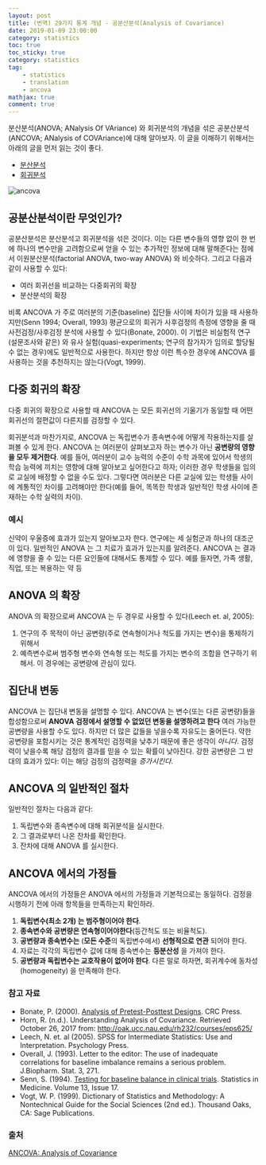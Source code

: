 ```yaml
---
layout: post
title: (번역) 29가지 통계 개념 - 공분산분석(Analysis of Covariance)
date: 2019-01-09 23:00:00
category: statistics
toc: true
toc_sticky: true
category: statistics
tag:
    - statistics
    - translation
    - ancova
mathjax: true
comment: true
---
```


분산분석(ANOVA; ANalysis Of VAriance) 와 회귀분석의 개념을 섞은 공분산분석(ANCOVA; ANalysis of COVAriance)에 대해 알아보자.
이 글을 이해하기 위해서는 아래의 글을 먼저 읽는 것이 좋다.

* [분산분석](https://www.statisticshowto.datasciencecentral.com/probability-and-statistics/hypothesis-testing/anova/)
* [회귀분석](https://www.statisticshowto.datasciencecentral.com/probability-and-statistics/regression-analysis/)

![ancova](https://www.statisticshowto.datasciencecentral.com/wp-content/uploads/2015/05/ancova.jpg)

## 공분산분석이란 무엇인가?

공분산분석은 분산분석고 회귀분석을 섞은 것이다. 이는 다른 변수들의 영향 없이 한 번에 하나의 변수만을 고려함으로써 얻을 수 있는
추가적인 정보에 대해 말해준다는 점에서 이원분산분석(factorial ANOVA, two-way ANOVA) 와 비슷하다.
그리고 다음과 같이 사용할 수 있다:

* 여러 회귀선을 비교하는 다중회귀의 확장
* 분산분석의 확장

비록 ANCOVA 가 주로 여러분의 기준(baseline) 집단들 사이에 차이가 있을 때 사용하지만(Senn 1994; Overall, 1993)
평균으로의 회귀가 사후검정의 측정에 영향을 줄 때 사전검정/사후검정 분석에 사용할 수 있다(Bonate, 2000).
이 기법은 비실험적 연구(설문조사와 같은) 와 유사 실험(quasi-experiments; 연구의 참가자가 임의로 할당될 수 없는 경우)에도
일반적으로 사용한다. 하지만 항상 이런 특수한 경우에 ANCOVA 를 사용하는 것을 추천하지는 않는다(Vogt, 1999).

## 다중 회귀의 확장

다중 회귀의 확장으로 사용할 때 ANCOVA 는 모든 회귀선의 기울기가 동일할 때 어떤 회귀선의 절편값이
다른지를 검정할 수 있다.

회귀분석과 마찬가지로, ANCOVA 는 독립변수가 종속변수에 어떻게 작용하는지를 살펴볼 수 있게 한다.
ANCOVA 는 여러분이 살펴보고자 하는 변수가 아닌 **공변량의 영향을 모두 제거한다**.
예를 들어, 여러분이 교수 능력의 수준이 수학 과목에 있어서 학생의 학습 능력에 끼치는 영향에 대해 알아보고 싶어한다고 하자;
이러한 경우 학생들을 임의로 교실에 배정할 수 없을 수도 있다. 그렇다면 여러분은 다른 교실에 있는 학생들 사이에
계통적인 차이를 고려해야만 한다(예를 들어, 똑똑한 학생과 일반적인 학생 사이에 존재하는 수학 실력의 차이).

### 예시

신약이 우울증에 효과가 있는지 알아보고자 한다. 연구에는 세 실험군과 하나의 대조군이 있다.
일반적인 ANOVA 는 그 치료가 효과가 있는지를 알려준다.
ANCOVA 는 결과에 영향을 줄 수 있는 다른 요인들에 대해서도 통제할 수 있다.
예를 들자면, 가족 생활, 직업, 또는 복용하는 약 등

## ANOVA 의 확장

ANOVA 의 확장으로써 ANCOVA 는 두 경우로 사용할 수 있다(Leech et. al, 2005):

1. 연구의 주 목적이 아닌 공변량(주로 연속형이거나 척도를 가지는 변수)을 통제하기 위해서
2. 예측변수로써 범주형 변수와 연속형 또는 척도를 가지는 변수의 조합을 연구하기 위해서.
이 경우에는 공변량에 관심이 있다.

## 집단내 변동

ANCOVA 는 집단내 변동을 설명할 수 있다. ANCOVA 는 변수(또는 다른 공변량)들을 합성함으로써 **ANOVA 검정에서 설명할 수 없었던 변동을 설명하려고 한다**
여러 가능한 공변량을 사용할 수도 있다.
하지만 더 많은 값들을 넣을수록 자유도는 줄어든다.
약한 공변량을 포함시키는 것은 통계적인 검정력을 낮추기 때문에 좋은 생각이 *아니다*.
검정력이 낮을수록 해당 검정의 결과를 믿을 수 있는 확률이 낮아진다.
강한 공변량은 그 반대의 효과가 있다: 이는 해당 검정의 검정력을 *증가시킨다*.

## ANCOVA 의 일반적인 절차

일반적인 절차는 다음과 같다:

1. 독립변수와 종속변수에 대해 회귀분석을 실시한다.
2. 그 결과로부터 나온 잔차를 확인한다.
3. 잔차에 대해 ANOVA 를 실시한다.

## ANCOVA 에서의 가정들

ANCOVA 에서의 가정들은 ANOVA 에서의 가정들과 기본적으로는 동일하다.
검정을 시행하기 전에 아래 항목들을 만족하는지 확인하라.

1. **독립변수(최소 2개) 는 범주형이어야 한다**.
2. **종속변수와 공변량은 연속형이어야한다**(등간척도 또는 비율척도).
3. **공변량과 종속변수는** (**모든 수준**의 독립변수에서) **선형적으로 연관** 되어야 한다.
4. 자료는 각각의 독립변수 값에 대해 종속변수는 **등분산성** 을 가져야 한다.
5. **공변량과 독립변수는 교호작용이 없어야 한다**. 다른 말로 하자면, 회귀계수에 동차성(homogeneity) 을 만족해야 한다.

### 참고 자료

* Bonate, P. (2000). [Analysis of Pretest-Posttest Designs](https://books.google.com/books?id=I3fLBQAAQBAJ&printsec=frontcover#v=onepage&q&f=false). CRC Press.
* Horn, R. (n.d.). Understanding Analysis of Covariance. Retrieved October 26, 2017 from: http://oak.ucc.nau.edu/rh232/courses/eps625/
* Leech, N. et. al (2005). SPSS for Intermediate Statistics: Use and Interpretation. Psychology Press.
* Overall, J. (1993). Letter to the editor: The use of inadequate correlations for baseline imbalance remains a serious problem. J.Biopharm. Stat. 3, 271.
* Senn, S. (1994). [Testing for baseline balance in clinical trials](http://onlinelibrary.wiley.com/doi/10.1002/sim.4780131703/abstract). Statistics in Medicine. Volume 13, Issue 17.
* Vogt, W. P. (1999). Dictionary of Statistics and Methodology: A Nontechnical Guide for the Social Sciences (2nd ed.). Thousand Oaks, CA: Sage Publications.

### 출처

[ANCOVA: Analysis of Covariance](https://www.statisticshowto.datasciencecentral.com/ancova/)
